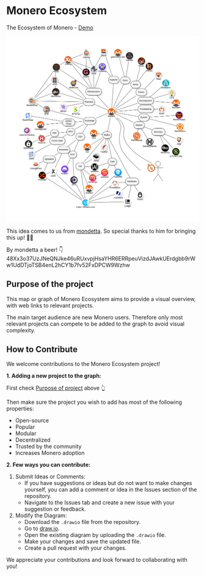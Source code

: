 # Monero Ecosystem

The Ecosystem of Monero - [Demo](https://schmidt1024.github.io/monero-ecosystem/monero-ecosystem.html)

![Monero Ecosystem Diagram](monero-ecosystem.jpg)

This idea comes to us from [mondetta](https://coracle.social/people/nprofile1qyvhwumn8ghj7un9d3shjtnddakk7um5wgh8q6twdvhszxnhwden5te0wfjkccte9enk2arpd338jtnrdakj7a33qy88wumn8ghj7mn0wvhxcmmv9uqzp2ac2ky2ms0el3cvqlpdvyvu065ys0s9vaxct6yl6yh7ymeh67uqxm0qs9). So special thanks to him for bringing this up! 🙏🏻

By mondetta a beer!
👇
48Xx3o37UzJNeQNJke46uRUxvpjHsaYHR6ERRpeuVizdJAwkUErdgbb9rWw1UdDTjoTSB4enL2hCY1b7fv52FxDPCW9Wzhw

## Purpose of the project
This map or graph of Monero Ecosystem aims to provide a visual overview, with web links to relevant projects.

The main target audience are new Monero users. Therefore only most relevant projects can compete to be added to the graph to avoid visual complexity.


## How to Contribute

We welcome contributions to the Monero Ecosystem project!

**1. Adding a new project to the graph:**

First check [Purpose of project](#purpose-of-the-project) above 👆

Then make sure the project you wish to add has most of the following properties:

- Open-source
- Popular
- Modular
- Decentralized
- Trusted by the community
- Increases Monero adoption

**2. Few ways you can contribute:**

1. Submit Ideas or Comments:
   - If you have suggestions or ideas but do not want to make changes yourself, you can add a comment or idea in the Issues section of the repository.
   - Navigate to the Issues tab and create a new issue with your suggestion or feedback.
2. Modify the Diagram:
   - Download the `.drawio` file from the repository.
   - Go to [draw.io](https://app.diagrams.net/).
   - Open the existing diagram by uploading the `.drawio` file.
   - Make your changes and save the updated file.
   - Create a pull request with your changes.



We appreciate your contributions and look forward to collaborating with you!